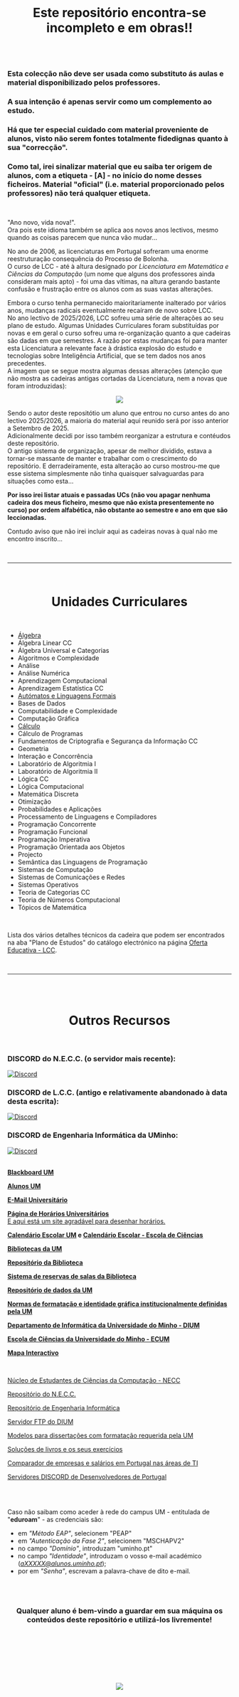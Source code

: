 <br>

<h1 align="center">Este repositório encontra-se incompleto e em obras!!</h1>

<br><br>

### Esta colecção não deve ser usada como substituto ás aulas e material disponibilizado pelos professores.
### A sua intenção é apenas servir como um complemento ao estudo.

### Há que ter especial cuidado com material proveniente de alunos, visto não serem fontes totalmente fidedignas quanto à sua "correcção".
### Como tal, irei sinalizar material que eu saiba ter origem de alunos, com a etiqueta - **[A]** - no início do nome desses ficheiros. Material "oficial" (i.e. material proporcionado pelos professores) não terá qualquer etiqueta.

<br>

"Ano novo, vida nova!".
<br> Ora pois este idioma também se aplica aos novos anos lectivos, mesmo quando as coisas parecem que nunca vão mudar...

No ano de 2006, as licenciaturas em Portugal sofreram uma enorme reestruturação consequência do Processo de Bolonha. 
<br> O curso de LCC - até à altura designado por *Licenciatura em Matemática e Ciências da Computação* (um nome que alguns dos professores ainda consideram mais apto) - foi uma das vítimas, na altura gerando bastante confusão e frustração entre os alunos com as suas vastas alterações.

Embora o curso tenha permanecido maioritariamente inalterado por vários anos, mudanças radicais eventualmente recaíram de novo sobre LCC.
<br> No ano lectivo de 2025/2026, LCC sofreu uma série de alterações ao seu plano de estudo. Algumas Unidades Curriculares foram substituídas por novas e em geral o curso sofreu uma re-organização quanto a que cadeiras são dadas em que semestres. A razão por estas mudanças foi para manter esta Licenciatura a relevante face à drástica explosão do estudo e tecnologias sobre Inteligência Artificial, que se tem dados nos anos precedentes.
<br> A imagem que se segue mostra algumas dessas alterações (atenção que não mostra as cadeiras antigas cortadas da Licenciatura, nem a novas que foram introduzidas):

<p align="center">
    <img src="https://raw.githubusercontent.com/David81820/Recursos-LCC/main/plano antigo - plano novo.png">
</p>

Sendo o autor deste repositótio um aluno que entrou no curso antes do ano lectivo 2025/2026, a maioria do material aqui reunido será por isso anterior a Setembro de 2025.
<br> Adicionalmente decidi por isso também reorganizar a estrutura e contéudos deste repositório.
<br> O antigo sistema de organização, apesar de melhor dividido, estava a tornar-se massante de manter e trabalhar com o crescimento do repositório. E derradeiramente, esta alteração ao curso mostrou-me que esse sistema simplesmente não tinha quaisquer salvaguardas para situações como esta...

**Por isso irei listar atuais e passadas UCs (não vou apagar nenhuma cadeira dos meus ficheiro, mesmo que não exista presentemente no curso) por ordem alfabética, não obstante ao semestre e ano em que são leccionadas.**

Contudo aviso que não irei incluir aqui as cadeiras novas à qual não me encontro inscrito...

<br>

---

<br>

<h1 align="center">Unidades Curriculares</h1>

<br>


* [Álgebra](algebra/README.md)
* Álgebra Linear CC
* Álgebra Universal e Categorias
* Algoritmos e Complexidade
* Análise
* Análise Numérica
* Aprendizagem Computacional
* Aprendizagem Estatística CC
* [Autómatos e Linguagens Formais](ALF/README.md)
* Bases de Dados
* Computabilidade e Complexidade
* Computação Gráfica
* [Cálculo](calculo/README.md)
* Cálculo de Programas
* Fundamentos de Criptografia e Segurança da Informação CC
* Geometria
* Interação e Concorrência
* Laboratório de Algoritmia I
* Laboratório de Algoritmia II
* Lógica CC
* Lógica Computacional
* Matemática Discreta
* Otimização
* Probabilidades e Aplicações
* Processamento de Linguagens e Compiladores
* Programação Concorrente
* Programação Funcional
* Programação Imperativa
* Programação Orientada aos Objetos
* Projecto
* Semântica das Linguagens de Programação
* Sistemas de Computação
* Sistemas de Comunicações e Redes
* Sistemas Operativos
* Teoria de Categorias CC
* Teoria de Números Computacional
* Tópicos de Matemática

<br>

Lista dos vários detalhes técnicos da cadeira que podem ser encontrados na aba "Plano de Estudos" do catálogo electrónico na página [Oferta Educativa - LCC](https://www.uminho.pt/PT/ensino/oferta-educativa/_layouts/15/UMinho.PortalUM.UI/Pages/CatalogoCursoDetail.aspx?itemId=3851&catId=12).

<br>

---

<br><br>

<h1 align="center">Outros Recursos</h1>

<br>

### DISCORD do N.E.C.C. (o servidor mais recente):
<a href="http://bit.ly/LccDiscord">
    <img
        src="https://img.shields.io/discord/418433020719136768.svg?colorB=Blue&logo=discord&label=Discord&style=for-the-badge"
        alt="Discord"
    />
</a>
<br>

### DISCORD de L.C.C. (antigo e relativamente abandonado à data desta escrita):
<a href="https://discord.gg/7Mb6ZuQfEK">
    <img
        src="https://img.shields.io/discord/418433020719136768.svg?colorB=Blue&logo=discord&label=Discord&style=for-the-badge"
        alt="Discord"
    />
</a>
<br>

### DISCORD de Engenharia Informática da UMinho:
<a href="https://discord.gg/m3kVwYM">
    <img
        src="https://img.shields.io/discord/418433020719136768.svg?colorB=Blue&logo=discord&label=Discord&style=for-the-badge"
        alt="Discord"
    />
</a>
<br>

<br>

**[Blackboard UM](https://elearning.uminho.pt/)**

**[Alunos UM](https://alunos.uminho.pt/PT)**

**[E-Mail Universitário](http://mail.alunos.uminho.pt/)**

**[Página de Horários Universitários](https://alunos.uminho.pt/pt/estudantes/paginas/infouteishorarios.aspx)**
<br> [E aqui está um site agradável para desenhar horários.](https://gizmoa.com/college-schedule-maker/)

**[Calendário Escolar UM](https://alunos.uminho.pt/PT/estudantes/Paginas/InfoUteisCalendarioEscolar.aspx)  e  [Calendário Escolar - Escola de Ciências](https://www.ecum.uminho.pt/pt/Ensino/Paginas/Calendario-e-Horarios.aspx)**

**[Bibliotecas da UM](https://www.usdb.uminho.pt/)**

**[Repositório da Biblioteca](https://repositorium.sdum.uminho.pt/)**

**[Sistema de reservas de salas da Biblioteca](https://reservas.sdum.uminho.pt/)**

**[Repositório de dados da UM](https://datarepositorium.uminho.pt/)**

**[Normas de formatação e identidade gráfica institucionalmente definidas pela UM](https://alunos.uminho.pt/pt/estudantes/paginas/infouteisformatacao.aspx)**

**[Departamento de Informática da Universidade do Minho - DIUM](https://web.di.uminho.pt/sitedi/)**

**[Escola de Ciências da Universidade do Minho - ECUM](https://www.ecum.uminho.pt/pt)**

**[Mapa Interactivo](https://whereis.uminho.pt/)**

<br>

[Núcleo de Estudantes de Ciências da Computação - NECC](https://necc.di.uminho.pt/)

[Repositório do N.E.C.C.](https://github.com/NECC/Material-Do-Curso)

[Repositório de Engenharia Informática](https://drive.google.com/drive/folders/1tBpWJmF0gvXJuGDTxpHNRdjJGYIjbHZZ)

[Servidor FTP do DIUM](https://ftp.di.uminho.pt/)

[Modelos para dissertações com formatação requerida pela UM](https://github.com/joaomlourenco/novathesis)

[Soluções de livros e os seus exercícios](https://www.studocu.com)

[Comparador de empresas e salários em Portugal nas áreas de TI](https://pt.teamlyzer.com/)

[Servidores DISCORD de Desenvolvedores de Portugal](https://discord.me/devpt)

<br>
<br>

Caso não saibam como aceder à rede do campus UM - entitulada de "**eduroam**" - as credenciais são:
- em *"Método EAP"*, selecionem "PEAP"
- em *"Autenticação da Fase 2"*, selecionem "MSCHAPV2"
- no campo *"Domínio"*, introduzam "uminho.pt"
- no campo *"Identidade"*, introduzam o vosso e-mail académico (*aXXXXX@alunos.uminho.pt*);
- por em *"Senha"*, escrevam a palavra-chave de dito e-mail.

<br>
<br>

<h3 align="center">Qualquer aluno é bem-vindo a guardar em sua máquina os conteúdos deste repositório e utilizá-los livremente!</h3>

<br><br>
<br><br>
<br><br>

<p align="center">
    <img src="https://raw.githubusercontent.com/David81820/Recursos-LCC/main/LCC.png">
</p>

<br>